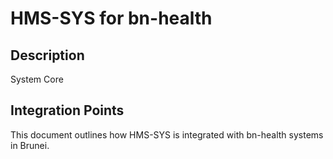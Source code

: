 # HMS-SYS for bn-health

## Description

System Core

## Integration Points

This document outlines how HMS-SYS is integrated with bn-health systems in Brunei.
